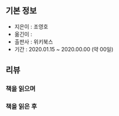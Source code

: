 ## 기본 정보
- 지은이 : 조영호
- 옮긴이 : 
- 출판사 : 위키북스
- 기간 : 2020.01.15 ~ 2020.00.00 (약 00일)

## 리뷰
### 책을 읽으며


### 책을 읽은 후
